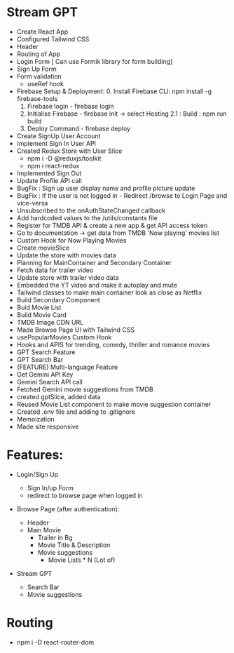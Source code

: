 # Stream GPT
- Create React App 
- Configured Tailwind CSS 
- Header
- Routing of App
- Login Form [ Can use Formik library for form building]
- Sign Up Form
- Form validation
    - useRef hook
- Firebase Setup & Deployment:
    0. Install Firebase CLI: npm install -g firebase-tools 
    1. Firebase login - firebase login
    2. Initialise Firebase - firebase init -> select Hosting
        2.1 : Build : npm run build
    3. Deploy Command - firebase deploy
- Create SignUp User Account 
- Implement Sign In User API 
- Created Redux Store with User Slice 
    - npm i -D @reduxjs/toolkit
    - npm i react-redux
- Implemented Sign Out 
- Update Profile API call
- BugFix : Sign up user display name and profile picture update
- BugFix : If the user is not logged in - Redirect /browse to Login Page and vice-versa
- Unsubscribed to the onAuthStateChanged callback
- Add hardcoded values to the /utils/constants file
- Register for TMDB API & create a new app & get API access token
- Go to documentation -> get data from TMDB 'Now playing' movies list
- Custom Hook for Now Playing Movies
- Create movieSlice 
- Update the store with movies data
- Planning for MainContainer and Secondary Container
- Fetch data for trailer video
- Update store with trailer video data
- Embedded the YT video and make it autoplay and mute
- Tailwind classes to make main container look as close as Netflix 
- Build Secondary Component
- Buid Movie List 
- Build Movie Card 
- TMDB Image CDN URL 
- Made Browse Page UI with Tailwind CSS 
- usePopularMovies Custom Hook 
- Hooks and APIS for trending, comedy, thriller and romance movies 
- GPT Search Feature
- GPT Search Bar 
- (FEATURE) Multi-language Feature
- Get Gemini API Key
- Gemini Search API call
- Fetched Gemini movie suggestions from TMDB
- created gptSlice, added data
- Reused Movie List component to make movie suggestion container
- Created .env file and adding to .gitignore
- Memoization
- Made site responsive

# Features:
- Login/Sign Up
    - Sign In/up Form
    - redirect to browse page when logged in 

- Browse Page (after authentication): 
    - Header
    - Main Movie
        - Trailer in Bg
        - Movie Title & Description
        - Movie suggestions 
            - Movie Lists * N (Lot of)

- Stream GPT
    - Search Bar
    - Movie suggestions

# Routing 
- npm i -D react-router-dom

